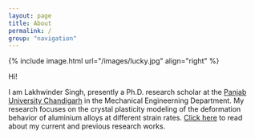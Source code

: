 ```yaml
---
layout: page
title: About
permalink: /
group: "navigation"
---
```


{% include image.html url="/images/lucky.jpg" align="right" %}

Hi!

I am Lakhwinder Singh, presently a Ph.D. research scholar at the [Panjab University Chandigarh](https://www.puchd.ac.in/) in the Mechanical Engineerning Department. My research focuses on the crystal plasticity modeling of the deformation behavior of aluminium alloys at different strain rates.
[Click here](https://scholar.google.com/citations?user=EJgs6AIAAAAJ) to read about my current and previous research works.
